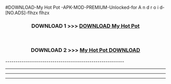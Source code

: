 #DOWNLOAD-My Hot Pot -APK-MOD-PREMIUM-Unlocked-for A n d r o i d-[NO.ADS]-flhzx flhzx 



<div align="center">

<h3>DOWNLOAD 1 >>> <a href="https://getmod2.web.app/?judul=My Hot Pot ">DOWNLOAD My Hot Pot </a></h3><br>

<h3>DOWNLOAD 2 >>> <a href="https://getmod2.web.app/?judul=My Hot Pot ">My Hot Pot  DOWNLOAD </a></h3>

</div>
----------------------------------------------------------

----------------------------------------------------------

----------------------------------------------------------

----------------------------------------------------------



